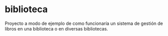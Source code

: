 # biblioteca
Proyecto a modo de ejemplo de como funcionaría un sistema de gestión de libros en una biblioteca o en diversas bibliotecas.
